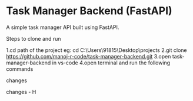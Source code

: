 # Task Manager Backend (FastAPI)
A simple task manager API built using FastAPI.

Steps to clone and run

1.cd path of the project
  eg: cd C:\Users\91815\Desktop\projects
2.git clone https://github.com/manoj-r-code/task-manager-backend.git
3.open task-manager-backend in vs-code
4.open terminal and run the following commands
   

   changes

   changes - H